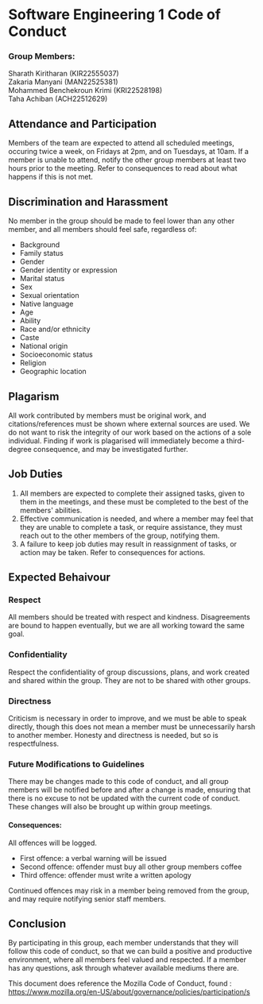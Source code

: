 # Software Engineering 1 Code of Conduct
### Group Members:
Sharath Kiritharan (KIR22555037) <br>
Zakaria Manyani (MAN22525381) <br>
Mohammed Benchekroun Krimi (KRI22528198) <br>
Taha Achiban (ACH22512629) 


## Attendance and Participation
 Members of the team are expected to attend all scheduled meetings, occuring twice a week, on Fridays at 2pm, and on Tuesdays, at 10am. If a member is unable to attend, notify the other group members at least two hours prior to the meeting.
 Refer to consequences to read about what happens if this is not met.


## Discrimination and Harassment
No member in the group should be made to feel lower than any other member, and all members should feel safe, regardless of: 
- Background
- Family status
- Gender
- Gender identity or expression
- Marital status
- Sex
- Sexual orientation
- Native language
- Age
- Ability
- Race and/or ethnicity
- Caste
- National origin
- Socioeconomic status
- Religion
- Geographic location

## Plagarism
All work contributed by members must be original work, and citations/references must be shown where external sources are used. We do not want to risk the integrity of our work based on the actions of a sole individual. 
Finding if work is plagarised will immediately become a third-degree consequence, and may be investigated further. 

## Job Duties
1. All members are expected to complete their assigned tasks, given to them in the meetings, and these must be completed to the best of the members' abilities.
2. Effective communication is needed, and where a member may feel that they are unable to complete a task, or require assistance, they must reach out to the other members of the group, notifying them.
3. A failure to keep job duties may result in reassignment of tasks, or action may be taken. Refer to consequences for actions. 

## Expected Behaivour
### Respect
All members should be treated with respect and kindness. Disagreements are bound to happen eventually, but we are all working toward the same goal.
### Confidentiality
Respect the confidentiality of group discussions, plans, and work created and shared within the group. They are not to be shared with other groups.
### Directness
Criticism is necessary in order to improve, and we must be able to speak directly, though this does not mean a member must be unnecessarily harsh to another member. Honesty and directness is needed, but so is respectfulness. 

### Future Modifications to Guidelines
There may be changes made to this code of conduct, and all group members will be notified before and after a change is made, ensuring that there is no excuse to not be updated with the current code of conduct. These changes will also be brought up within group meetings. 

#### Consequences:
All offences will be logged.
- First offence: a verbal warning will be issued
- Second offence: offender must buy all other group members coffee
- Third offence: offender must write a written apology

Continued offences may risk in a member being removed from the group, and may require notifying senior staff members.

## Conclusion
By participating in this group, each member understands that they will follow this code of conduct, so that we can build a positive and productive environment, where all members feel valued and respected. If a member has any questions, ask through whatever available mediums there are. 


This document does reference the Mozilla Code of Conduct, found : <br>
https://www.mozilla.org/en-US/about/governance/policies/participation/s
